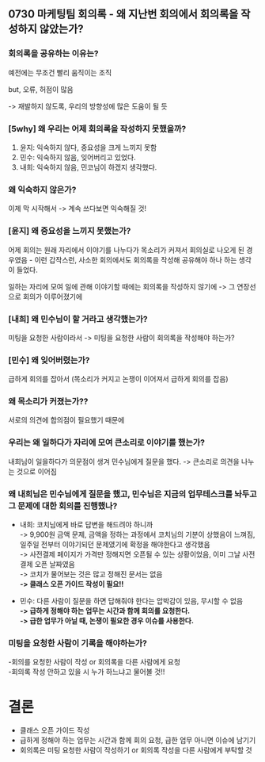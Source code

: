 ## 0730 마케팅팀 회의록 - 왜 지난번 회의에서 회의록을 작성하지 않았는가?  

  ### 회의록을 공유하는 이유는?
예전에는 무조건 빨리 움직이는 조직  

but, 오류, 허점이 많음  

-> 재발하지 않도록, 우리의 방향성에 많은 도움이 될 듯  

  ###  [5why] 왜 우리는 어제 회의록을 작성하지 못했을까?  
1. 윤지: 익숙하지 않다, 중요성을 크게 느끼지 못함
2. 민수: 익숙하지 않음, 잊어버리고 있었다.
3. 내희: 익숙하지 않음, 민코님이 하겠지 생각했다.

  ### 왜 익숙하지 않은가?
이제 막 시작해서 -> 계속 쓰다보면 익숙해질 것!

  ### [윤지] 왜 중요성을 느끼지 못했는가?
어제 회의는 원래 자리에서 이야기를 나누다가 목소리가 커져서 회의실로 나오게 된 경우였음 - 이런 갑작스런, 사소한 회의에서도 회의록을 작성해 공유해야 하나 하는 생각이 들었다.  

일하는 자리에 모여 일에 관해 이야기할 때에는 회의록을 작성하지 않기에 -> 그 연장선으로 회의가 이루어졌기에

  ### [내희] 왜 민수님이 할 거라고 생각했는가?
미팅을 요청한 사람이라서  -> 미팅을 요청한 사람이 회의록을 작성해야 하는가?

  ### [민수] 왜 잊어버렸는가?
급하게 회의를 잡아서 (목소리가 커지고 논쟁이 이어져서 급하게 회의를 잡음)
  
    
    
  ### 왜 목소리가 커졌는가??  
서로의 의견에 합의점이 필요했기 때문에  

  ### 우리는 왜 일하다가 자리에 모여 큰소리로 이야기를 했는가?
내희님이 일을하다가 의문점이 생겨 민수님에게 질문을 했다. -> 큰소리로 의견을 나누는 것으로 이어짐

  ### 왜 내희님은 민수님에게 질문을 했고, 민수님은 지금의 업무테스크를 놔두고 그 문제에 대한 회의를 진행했나?  
- 내희: 코치님에게 바로 답변을 해드려야 하니까  
       -> 9,900원 금액 문제, 금액을 정하는 과정에서 코치님의 기분이 상했음이 느껴짐, 일주일 전부터 이야기되던 문제였기에 확정을 해야한다고 생각했음  
       -> 사전결제 페이지가 가격만 정해지면 오픈될 수 있는 상황이었음, 이미 그날 사전결제 오픈 날짜였음    
       -> 코치가 물어보는 것은 많고 정해진 문서는 없음    
       **-> 클래스 오픈 가이드 작성이 필요!!**
       
- 민수: 다른 사람이 질문을 하면 답해줘야 한다는 압박감이 있음, 무시할 수 없음        
    **-> 급하게 정해야 하는 업무는 시간과 함께 회의를 요청한다.**  
    **-> 급한 업무가 아닐 때, 논쟁이 필요한 경우 이슈를 사용한다.** 
      
     
     

### 미팅을 요청한 사람이 기록을 해야하는가?     
-회의를 요청한 사람이 작성 or 회의록을 다른 사람에게 요청  
-회의록 작성 안하고 있을 시 누가 하느냐고 물어볼 것!!  

  
    
    
# 결론
- 클래스 오픈 가이드 작성  
- 급하게 정해야 하는 업무는 시간과 함께 회의 요청, 급한 업무 아니면 이슈에 남기기  
- 회의록은 미팅 요청한 사람이 작성하기 or 회의록 작성을 다른 사람에게 부탁할 것

